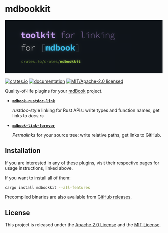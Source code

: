 # mdbookkit

![mdbookkit hero image](/docs/src/media/banner.webp)

[![crates.io](https://img.shields.io/crates/v/mdbookkit?style=flat-square)](https://crates.io/crates/mdbookkit)
[![documentation](https://img.shields.io/docsrs/mdbookkit?style=flat-square&label=docs.rs)](https://docs.rs/mdbookkit)
[![MIT/Apache-2.0 licensed](https://img.shields.io/crates/l/mdbookkit?style=flat-square)](/LICENSE-APACHE.md)

Quality-of-life plugins for your [mdBook] project.

- [**`mdbook-rustdoc-link`**](https://tonywu6.github.io/mdbookkit/rustdoc-link)

  _rustdoc_-style linking for Rust APIs: write types and function names, get links to
  _docs.rs_

- [**`mdbook-link-forever`**](https://tonywu6.github.io/mdbookkit/link-forever)

  _Permalinks_ for your source tree: write relative paths, get links to GitHub.

## Installation

If you are interested in any of these plugins, visit their respective pages for usage
instructions, linked above.

If you want to install all of them:

```bash
cargo install mdbookkit --all-features
```

Precompiled binaries are also available from [GitHub releases][gh-releases].

## License

This project is released under the [Apache 2.0 License](/LICENSE-APACHE.md) and the
[MIT License](/LICENSE-MIT.md).

<!-- prettier-ignore-start -->

[mdBook]: https://rust-lang.github.io/mdBook/
[`mdbookkit`]: https://crates.io/crates/mdbookkit
[preprocessors]: https://rust-lang.github.io/mdBook/format/configuration/preprocessors.html
[gh-releases]: https://github.com/tonywu6/mdbookkit/releases

<!-- prettier-ignore-end -->
